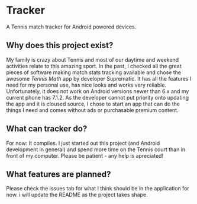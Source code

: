 # Tracker
A Tennis match tracker for Android powered devices.

## Why does this project exist?
My family is crazy about Tennis and most of our daytime and weekend activities relate to this amazing sport.
In the past, I checked all the great pieces of software making match stats tracking available and chose the awesome
_Tennis Math_ app by developer Suprematic. It has all the features I need for my personal use, has nice looks and works very reliable.
Unfortunately, it does not work on Android versions newer than 6.x and my current phone has 7.1.2. As the developer cannot put priority onto updating the app and it is cloused source, I chose to start an app that can do the things I need and comes without ads or purchasable premium content.

## What can tracker do?
For now: It compiles. I just started out this project (and Android development in general) and spend more time on the Tennis court than in front of my computer. Please be patient - any help is apreciated!

## What features are planned?
Please check the issues tab for what I think should be in the application for now. i will update the README as the project takes shape.
